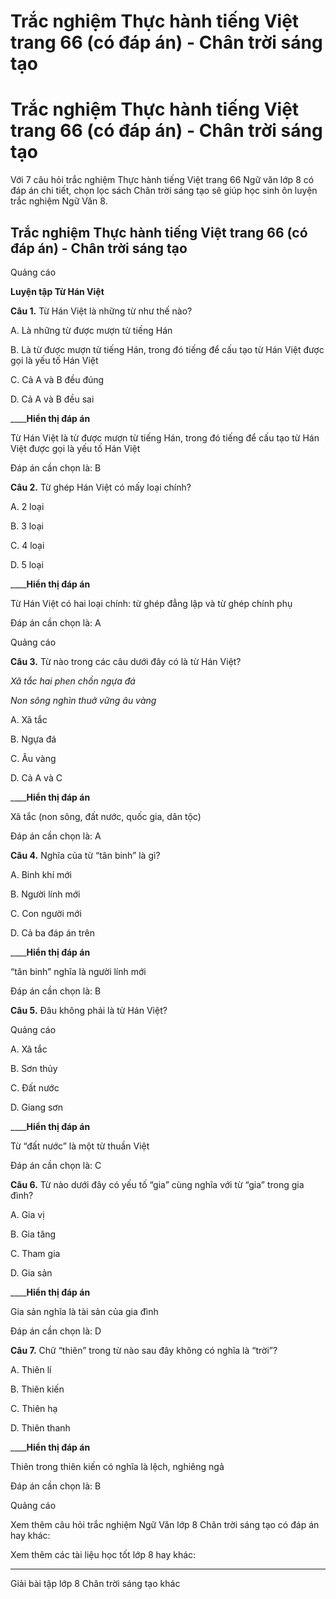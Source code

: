 # Trắc nghiệm Thực hành tiếng Việt trang 66 (có đáp án) - Chân trời sáng tạo

# Trắc nghiệm Thực hành tiếng Việt trang 66 (có đáp án) - Chân trời sáng tạo

Với 7 câu hỏi trắc nghiệm Thực hành tiếng Việt trang 66 Ngữ văn lớp 8 có đáp án chi tiết, chọn lọc sách Chân trời sáng tạo sẽ giúp học sinh ôn luyện trắc nghiệm Ngữ Văn 8.

## Trắc nghiệm Thực hành tiếng Việt trang 66 (có đáp án) - Chân trời sáng tạo

Quảng cáo

**Luyện tập Từ Hán Việt**

**Câu 1.** Từ Hán Việt là những từ như thế nào?

A. Là những từ được mượn từ tiếng Hán

B. Là từ được mượn từ tiếng Hán, trong đó tiếng để cấu tạo từ Hán Việt được gọi là yếu tố Hán Việt

C. Cả A và B đều đúng

D. Cả A và B đều sai

____**Hiển thị đáp án**

Từ Hán Việt là từ được mượn từ tiếng Hán, trong đó tiếng để cấu tạo từ Hán Việt được gọi là yếu tố Hán Việt

Đáp án cần chọn là: B

**Câu 2.** Từ ghép Hán Việt có mấy loại chính?

A. 2 loại

B. 3 loại

C. 4 loại

D. 5 loại

____**Hiển thị đáp án**

Từ Hán Việt có hai loại chính: từ ghép đẳng lập và từ ghép chính phụ

Đáp án cần chọn là: A

Quảng cáo

**Câu 3.** Từ nào trong các câu dưới đây có là từ Hán Việt?

_Xã tắc hai phen chồn ngựa đá_

_Non sông nghìn thuở vững âu vàng_

A. Xã tắc

B. Ngựa đá

C. Âu vàng

D. Cả A và C

____**Hiển thị đáp án**

Xã tắc (non sông, đất nước, quốc gia, dân tộc)

Đáp án cần chọn là: A

**Câu 4.** Nghĩa của từ “tân binh” là gì?

A. Binh khí mới

B. Người lính mới

C. Con người mới

D. Cả ba đáp án trên

____**Hiển thị đáp án**

“tân binh” nghĩa là người lính mới

Đáp án cần chọn là: B

**Câu 5.** Đâu không phải là từ Hán Việt?

Quảng cáo

A. Xã tắc

B. Sơn thủy

C. Đất nước

D. Giang sơn

____**Hiển thị đáp án**

Từ “đất nước” là một từ thuần Việt

Đáp án cần chọn là: C

**Câu 6.** Từ nào dưới đây có yếu tố “gia” cùng nghĩa với từ “gia” trong gia đình?

A. Gia vị

B. Gia tăng

C. Tham gia

D. Gia sản

____**Hiển thị đáp án**

Gia sản nghĩa là tài sản của gia đình

Đáp án cần chọn là: D

**Câu 7.** Chữ “thiên” trong từ nào sau đây không có nghĩa là “trời”?

A. Thiên lí

B. Thiên kiến

C. Thiên hạ

D. Thiên thanh

____**Hiển thị đáp án**

Thiên trong thiên kiến có nghĩa là lệch, nghiêng ngả

Đáp án cần chọn là: B

Quảng cáo

Xem thêm câu hỏi trắc nghiệm Ngữ Văn lớp 8 Chân trời sáng tạo có đáp án hay khác:

Xem thêm các tài liệu học tốt lớp 8 hay khác:

* * *

Giải bài tập lớp 8 Chân trời sáng tạo khác
